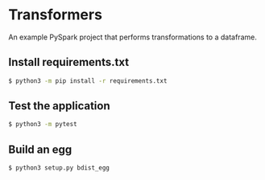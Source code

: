 # Transformers

An example PySpark project that performs transformations to a dataframe.

## Install requirements.txt

```sh
$ python3 -m pip install -r requirements.txt
```

## Test the application

```sh
$ python3 -m pytest
```

## Build an egg

```sh
$ python3 setup.py bdist_egg
```
